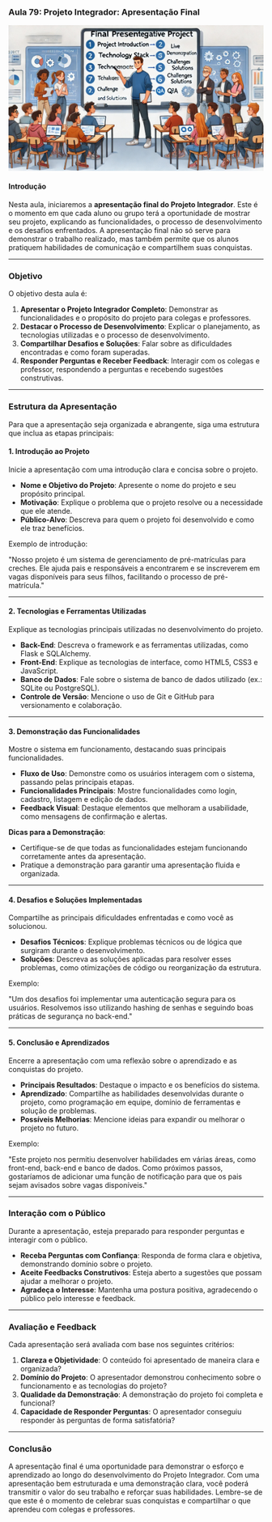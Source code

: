 ### Aula 79: Projeto Integrador: Apresentação Final
![](./assets/79.jpeg)
#### Introdução

Nesta aula, iniciaremos a **apresentação final do Projeto Integrador**. Este é o momento em que cada aluno ou grupo terá a oportunidade de mostrar seu projeto, explicando as funcionalidades, o processo de desenvolvimento e os desafios enfrentados. A apresentação final não só serve para demonstrar o trabalho realizado, mas também permite que os alunos pratiquem habilidades de comunicação e compartilhem suas conquistas.

---

### Objetivo

O objetivo desta aula é:

1. **Apresentar o Projeto Integrador Completo**: Demonstrar as funcionalidades e o propósito do projeto para colegas e professores.
2. **Destacar o Processo de Desenvolvimento**: Explicar o planejamento, as tecnologias utilizadas e o processo de desenvolvimento.
3. **Compartilhar Desafios e Soluções**: Falar sobre as dificuldades encontradas e como foram superadas.
4. **Responder Perguntas e Receber Feedback**: Interagir com os colegas e professor, respondendo a perguntas e recebendo sugestões construtivas.

---

### Estrutura da Apresentação

Para que a apresentação seja organizada e abrangente, siga uma estrutura que inclua as etapas principais:

#### 1. Introdução ao Projeto

Inicie a apresentação com uma introdução clara e concisa sobre o projeto.

- **Nome e Objetivo do Projeto**: Apresente o nome do projeto e seu propósito principal.
- **Motivação**: Explique o problema que o projeto resolve ou a necessidade que ele atende.
- **Público-Alvo**: Descreva para quem o projeto foi desenvolvido e como ele traz benefícios.

Exemplo de introdução:

"Nosso projeto é um sistema de gerenciamento de pré-matrículas para creches. Ele ajuda pais e responsáveis a encontrarem e se inscreverem em vagas disponíveis para seus filhos, facilitando o processo de pré-matrícula."

---

#### 2. Tecnologias e Ferramentas Utilizadas

Explique as tecnologias principais utilizadas no desenvolvimento do projeto.

- **Back-End**: Descreva o framework e as ferramentas utilizadas, como Flask e SQLAlchemy.
- **Front-End**: Explique as tecnologias de interface, como HTML5, CSS3 e JavaScript.
- **Banco de Dados**: Fale sobre o sistema de banco de dados utilizado (ex.: SQLite ou PostgreSQL).
- **Controle de Versão**: Mencione o uso de Git e GitHub para versionamento e colaboração.

---

#### 3. Demonstração das Funcionalidades

Mostre o sistema em funcionamento, destacando suas principais funcionalidades.

- **Fluxo de Uso**: Demonstre como os usuários interagem com o sistema, passando pelas principais etapas.
- **Funcionalidades Principais**: Mostre funcionalidades como login, cadastro, listagem e edição de dados.
- **Feedback Visual**: Destaque elementos que melhoram a usabilidade, como mensagens de confirmação e alertas.

**Dicas para a Demonstração**:
- Certifique-se de que todas as funcionalidades estejam funcionando corretamente antes da apresentação.
- Pratique a demonstração para garantir uma apresentação fluida e organizada.

---

#### 4. Desafios e Soluções Implementadas

Compartilhe as principais dificuldades enfrentadas e como você as solucionou.

- **Desafios Técnicos**: Explique problemas técnicos ou de lógica que surgiram durante o desenvolvimento.
- **Soluções**: Descreva as soluções aplicadas para resolver esses problemas, como otimizações de código ou reorganização da estrutura.

Exemplo:

"Um dos desafios foi implementar uma autenticação segura para os usuários. Resolvemos isso utilizando hashing de senhas e seguindo boas práticas de segurança no back-end."

---

#### 5. Conclusão e Aprendizados

Encerre a apresentação com uma reflexão sobre o aprendizado e as conquistas do projeto.

- **Principais Resultados**: Destaque o impacto e os benefícios do sistema.
- **Aprendizado**: Compartilhe as habilidades desenvolvidas durante o projeto, como programação em equipe, domínio de ferramentas e solução de problemas.
- **Possíveis Melhorias**: Mencione ideias para expandir ou melhorar o projeto no futuro.

Exemplo:

"Este projeto nos permitiu desenvolver habilidades em várias áreas, como front-end, back-end e banco de dados. Como próximos passos, gostaríamos de adicionar uma função de notificação para que os pais sejam avisados sobre vagas disponíveis."

---

### Interação com o Público

Durante a apresentação, esteja preparado para responder perguntas e interagir com o público.

- **Receba Perguntas com Confiança**: Responda de forma clara e objetiva, demonstrando domínio sobre o projeto.
- **Aceite Feedbacks Construtivos**: Esteja aberto a sugestões que possam ajudar a melhorar o projeto.
- **Agradeça o Interesse**: Mantenha uma postura positiva, agradecendo o público pelo interesse e feedback.

---

### Avaliação e Feedback

Cada apresentação será avaliada com base nos seguintes critérios:

1. **Clareza e Objetividade**: O conteúdo foi apresentado de maneira clara e organizada?
2. **Domínio do Projeto**: O apresentador demonstrou conhecimento sobre o funcionamento e as tecnologias do projeto?
3. **Qualidade da Demonstração**: A demonstração do projeto foi completa e funcional?
4. **Capacidade de Responder Perguntas**: O apresentador conseguiu responder às perguntas de forma satisfatória?

---

### Conclusão

A apresentação final é uma oportunidade para demonstrar o esforço e aprendizado ao longo do desenvolvimento do Projeto Integrador. Com uma apresentação bem estruturada e uma demonstração clara, você poderá transmitir o valor do seu trabalho e reforçar suas habilidades. Lembre-se de que este é o momento de celebrar suas conquistas e compartilhar o que aprendeu com colegas e professores.